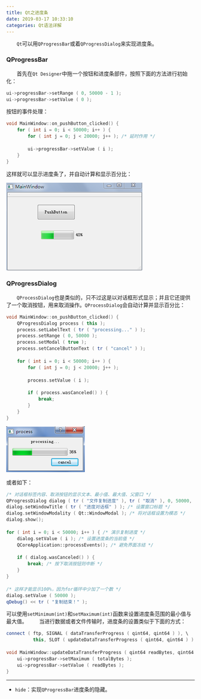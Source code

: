 ```yaml
---
title: Qt之进度条
date: 2019-03-17 10:33:10
categories: Qt语法详解
---
```

&emsp;&emsp;`Qt`可以用`QProgressBar`或着`QProgressDialog`来实现进度条。

### QProgressBar

&emsp;&emsp;首先在`Qt Designer`中拖一个按钮和进度条部件，按照下面的方法进行初始化：

``` cpp
ui->progressBar->setRange ( 0, 50000 - 1 );
ui->progressBar->setValue ( 0 );
```

按钮的事件处理：

``` cpp
void MainWindow::on_pushButton_clicked() {
    for ( int i = 0; i < 50000; i++ ) {
        for ( int j = 0; j < 20000; j++ ); /* 延时作用 */
​
        ui->progressBar->setValue ( i );
    }
}
```

这样就可以显示进度条了，并自动计算和显示百分比：

<img src="./Qt之进度条/1.png">

### QProgressDialog

&emsp;&emsp;`QProcessDialog`也是类似的，只不过这是以对话框形式显示；并且它还提供了一个取消按钮，用来取消操作。`QProcessDialog`会自动计算并显示百分比：

``` cpp
void MainWindow::on_pushButton_clicked() {
    QProgressDialog process ( this );
    process.setLabelText ( tr ( "processing..." ) );
    process.setRange ( 0, 50000 );
    process.setModal ( true );
    process.setCancelButtonText ( tr ( "cancel" ) );
​
    for ( int i = 0; i < 50000; i++ ) {
        for ( int j = 0; j < 20000; j++ );
​
        process.setValue ( i );
​
        if ( process.wasCanceled() ) {
            break;
        }
    }
}
```

<img src="./Qt之进度条/2.png">

或者如下：

``` cpp
/* 对话框标签内容、取消按钮的显示文本、最小值、最大值、父窗口 */
QProgressDialog dialog ( tr ( "文件复制进度" ), tr ( "取消" ), 0, 50000, this );
dialog.setWindowTitle ( tr ( "进度对话框" ) ); /* 设置窗口标题 */
dialog.setWindowModality ( Qt::WindowModal ); /* 将对话框设置为模态 */
dialog.show();
​
for ( int i = 0; i < 50000; i++ ) { /* 演示复制进度 */
    dialog.setValue ( i ); /* 设置进度条的当前值 */
    QCoreApplication::processEvents(); /* 避免界面冻结 */
​
    if ( dialog.wasCanceled() ) {
        break; /* 按下取消按钮则中断 */
    }
}
​
/* 这样才能显示100%，因为for循环中少加了一个数 */
dialog.setValue ( 50000 );
qDebug() << tr ( "复制结束！" );
```

可以使用`setMinimum(int)`和`setMaximum(int)`函数来设置进度条范围的最小值与最大值。
&emsp;&emsp;当进行数据或者文件传输时，进度条的设置类似于下面的方式：

``` cpp
connect ( ftp, SIGNAL ( dataTransferProgress ( qint64, qint64 ) ), \
          this, SLOT ( updateDataTransferProgress ( qint64, qint64 ) ) );
​
void MainWindow::updateDataTransferProgress ( qint64 readBytes, qint64 totalBytes ) {
    ui->progressBar->setMaximum ( totalBytes );
    ui->progressBar->setValue ( readBytes );
}
```

---

- `hide`：实现`QProgressBar`进度条的隐藏。